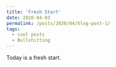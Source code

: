 ```yaml
---
title: 'Fresh Start'
date: 2020-04-03
permalink: /posts/2020/04/blog-post-1/
tags:
  - cool posts
  - Bullshitting
---
```


Today is a fresh start.

[//]:< Headings are cool ====== Aren't headings cool? ------ >